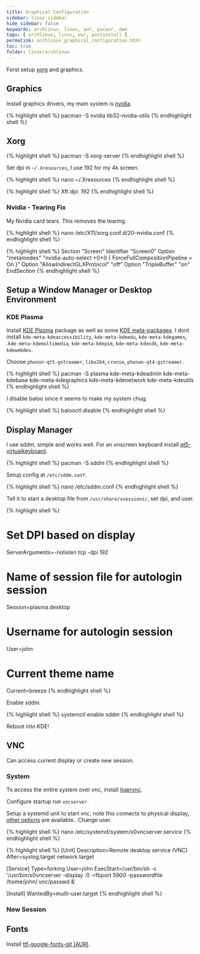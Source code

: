 ```yaml
---
title: Graphical Configuration
sidebar: linux_sidebar
hide_sidebar: false
keywords: archlinux, linux, aur, pacaur, dwm
tags: [ archlinux, linux, aur, postinstall ]
permalink: archlinux_graphical_configuration.html
toc: true
folder: linux/archlinux
---
```


Forst setup [xorg](https://wiki.archlinux.org/index.php/Xorg) and graphics.

## Graphics

Install graphics drivers, my main system is [nvidia](https://wiki.archlinux.org/index.php/NVIDIA).

{% highlight shell %}
pacman -S nvidia lib32-nvidia-utils
{% endhighlight shell %}

## Xorg

{% highlight shell %}
pacman -S xorg-server
{% endhighlight shell %}

Set dpi in ```~/.Xresources```, I use 192 for my 4k screen.

{% highlight shell %}
nano ~/.Xresources
{% endhighlight shell %}

{% highlight shell %}
Xft.dpi: 192
{% endhighlight shell %}

### Nvidia - Tearing Fix

My Nvidia card tears. This removes the tearing.

{% highlight shell %}
nano /etc/X11/xorg.conf.d/20-nvidia.conf
{% endhighlight shell %}

{% highlight shell %}
Section "Screen"
    Identifier     "Screen0"
    Option         "metamodes" "nvidia-auto-select +0+0 { ForceFullCompositionPipeline = On }"
    Option         "AllowIndirectGLXProtocol" "off"
    Option         "TripleBuffer" "on"
EndSection
{% endhighlight shell %}

## Setup a Window Manager or Desktop Environment

### KDE Plasma

Install [KDE Plasma](https://www.archlinux.org/groups/x86_64/plasma/) package as well as some [KDE meta-packages](https://www.archlinux.org/packages/?name=kde-applications-meta). I dont install ```kde-meta-kdeaccessibility```, ```kde-meta-kdeedu```, ```kde-meta-kdegames```, .```kde-meta-kdemultimedia```, ```kde-meta-kdepim```, ```kde-meta-kdesdk```, ```kde-meta-kdewebdev```.

Choose ```phonon-qt5-gstreamer```, ```libx264```, ```cronie```, ```phonon-qt4-gstreamer```.

{% highlight shell %}
pacman -S plasma kde-meta-kdeadmin kde-meta-kdebase kde-meta-kdegraphics kde-meta-kdenetwork kde-meta-kdeutils
{% endhighlight shell %}

I disable baloo since it seems to make my system chug.

{% highlight shell %}
balooctl disable
{% endhighlight shell %}

## Display Manager

I use sddm, simple and works well. For an onscreen keyboard install [qt5-virtualkeyboard](https://www.archlinux.org/packages/extra/x86_64/qt5-virtualkeyboard/).

{% highlight shell %}
pacman -S sddm
{% endhighlight shell %}

Setup config at ```/etc/sddm.conf```.

{% highlight shell %}
nano /etc/sddm.conf
{% endhighlight shell %}

Tell it to start a desktop file from ```/usr/share/xsessions/```, set dpi, and user.

{% highlight shell %}
# Set DPI based on display
ServerArguments=-nolisten tcp -dpi 192

# Name of session file for autologin session
Session=plasma.desktop

# Username for autologin session
User=john

# Current theme name
Current=breeze
{% endhighlight shell %}

Enable sddm.

{% highlight shell %}
systemctl enable sddm
{% endhighlight shell %}

Reboot into KDE!

## VNC

Can access current display or create new session.

### System

To access the entire system over vnc, install [tigervnc](https://www.archlinux.org/packages/?name=tigervnc).

Configure startup run ```vncserver```.

Setup a systemd unit to start vnc, note this connects to physical display, [other options]() are available.. Change user.

{% highlight shell %}
nano /etc/systemd/system/x0vncserver.service
{% endhighlight shell %}

{% highlight shell %}
[Unit]
Description=Remote desktop service (VNC)
After=syslog.target network.target

[Service]
Type=forking
User=john
ExecStart=/usr/bin/sh -c '/usr/bin/x0vncserver -display :0 -rfbport 5900 -passwordfile /home/john/.vnc/passwd &'

[Install]
WantedBy=multi-user.target
{% endhighlight shell %}

### New Session



## Fonts

Install [ttf-google-fonts-git (AUR)](https://aur.archlinux.org/packages/ttf-google-fonts-git/).
